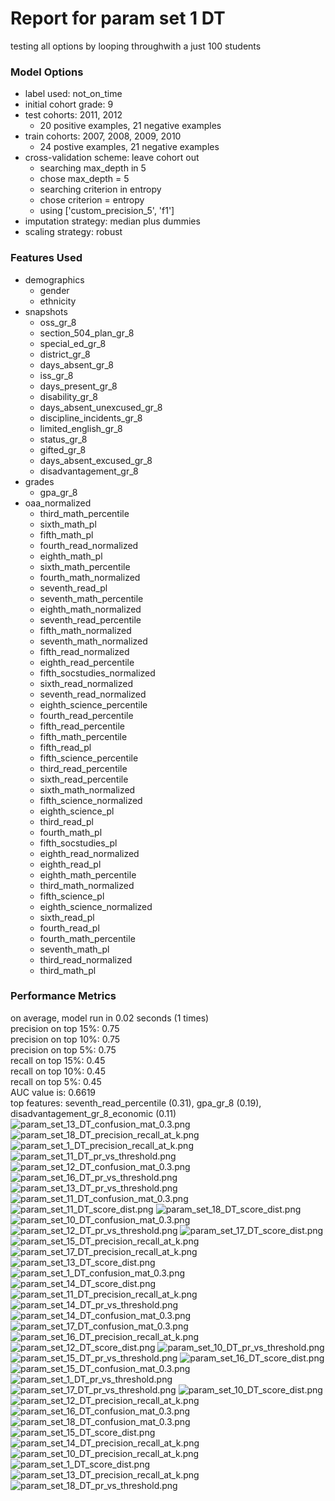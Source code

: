 # Report for param set 1 DT
testing all options by looping throughwith a just 100 students

### Model Options
* label used: not_on_time
* initial cohort grade: 9
* test cohorts: 2011, 2012
	 * 20 positive examples, 21 negative examples
* train cohorts: 2007, 2008, 2009, 2010
	 * 24 postive examples, 21 negative examples
* cross-validation scheme: leave cohort out
	 * searching max_depth in 5
	 * chose max_depth = 5
	 * searching criterion in entropy
	 * chose criterion = entropy
	 * using ['custom_precision_5', 'f1']
* imputation strategy: median plus dummies
* scaling strategy: robust

### Features Used
* demographics
	 * gender
	 * ethnicity
* snapshots
	 * oss_gr_8
	 * section_504_plan_gr_8
	 * special_ed_gr_8
	 * district_gr_8
	 * days_absent_gr_8
	 * iss_gr_8
	 * days_present_gr_8
	 * disability_gr_8
	 * days_absent_unexcused_gr_8
	 * discipline_incidents_gr_8
	 * limited_english_gr_8
	 * status_gr_8
	 * gifted_gr_8
	 * days_absent_excused_gr_8
	 * disadvantagement_gr_8
* grades
	 * gpa_gr_8
* oaa_normalized
	 * third_math_percentile
	 * sixth_math_pl
	 * fifth_math_pl
	 * fourth_read_normalized
	 * eighth_math_pl
	 * sixth_math_percentile
	 * fourth_math_normalized
	 * seventh_read_pl
	 * seventh_math_percentile
	 * eighth_math_normalized
	 * seventh_read_percentile
	 * fifth_math_normalized
	 * seventh_math_normalized
	 * fifth_read_normalized
	 * eighth_read_percentile
	 * fifth_socstudies_normalized
	 * sixth_read_normalized
	 * seventh_read_normalized
	 * eighth_science_percentile
	 * fourth_read_percentile
	 * fifth_read_percentile
	 * fifth_math_percentile
	 * fifth_read_pl
	 * fifth_science_percentile
	 * third_read_percentile
	 * sixth_read_percentile
	 * sixth_math_normalized
	 * fifth_science_normalized
	 * eighth_science_pl
	 * third_read_pl
	 * fourth_math_pl
	 * fifth_socstudies_pl
	 * eighth_read_normalized
	 * eighth_read_pl
	 * eighth_math_percentile
	 * third_math_normalized
	 * fifth_science_pl
	 * eighth_science_normalized
	 * sixth_read_pl
	 * fourth_read_pl
	 * fourth_math_percentile
	 * seventh_math_pl
	 * third_read_normalized
	 * third_math_pl

### Performance Metrics
on average, model run in 0.02 seconds (1 times) <br/>precision on top 15%: 0.75 <br/>precision on top 10%: 0.75 <br/>precision on top 5%: 0.75 <br/>recall on top 15%: 0.45 <br/>recall on top 10%: 0.45 <br/>recall on top 5%: 0.45 <br/>AUC value is: 0.6619 <br/>top features: seventh_read_percentile (0.31), gpa_gr_8 (0.19), disadvantagement_gr_8_economic (0.11)
![param_set_13_DT_confusion_mat_0.3.png](figs/param_set_13_DT_confusion_mat_0.3.png)
![param_set_18_DT_precision_recall_at_k.png](figs/param_set_18_DT_precision_recall_at_k.png)
![param_set_1_DT_precision_recall_at_k.png](figs/param_set_1_DT_precision_recall_at_k.png)
![param_set_11_DT_pr_vs_threshold.png](figs/param_set_11_DT_pr_vs_threshold.png)
![param_set_12_DT_confusion_mat_0.3.png](figs/param_set_12_DT_confusion_mat_0.3.png)
![param_set_16_DT_pr_vs_threshold.png](figs/param_set_16_DT_pr_vs_threshold.png)
![param_set_13_DT_pr_vs_threshold.png](figs/param_set_13_DT_pr_vs_threshold.png)
![param_set_11_DT_confusion_mat_0.3.png](figs/param_set_11_DT_confusion_mat_0.3.png)
![param_set_11_DT_score_dist.png](figs/param_set_11_DT_score_dist.png)
![param_set_18_DT_score_dist.png](figs/param_set_18_DT_score_dist.png)
![param_set_10_DT_confusion_mat_0.3.png](figs/param_set_10_DT_confusion_mat_0.3.png)
![param_set_12_DT_pr_vs_threshold.png](figs/param_set_12_DT_pr_vs_threshold.png)
![param_set_17_DT_score_dist.png](figs/param_set_17_DT_score_dist.png)
![param_set_15_DT_precision_recall_at_k.png](figs/param_set_15_DT_precision_recall_at_k.png)
![param_set_17_DT_precision_recall_at_k.png](figs/param_set_17_DT_precision_recall_at_k.png)
![param_set_13_DT_score_dist.png](figs/param_set_13_DT_score_dist.png)
![param_set_1_DT_confusion_mat_0.3.png](figs/param_set_1_DT_confusion_mat_0.3.png)
![param_set_14_DT_score_dist.png](figs/param_set_14_DT_score_dist.png)
![param_set_11_DT_precision_recall_at_k.png](figs/param_set_11_DT_precision_recall_at_k.png)
![param_set_14_DT_pr_vs_threshold.png](figs/param_set_14_DT_pr_vs_threshold.png)
![param_set_14_DT_confusion_mat_0.3.png](figs/param_set_14_DT_confusion_mat_0.3.png)
![param_set_17_DT_confusion_mat_0.3.png](figs/param_set_17_DT_confusion_mat_0.3.png)
![param_set_16_DT_precision_recall_at_k.png](figs/param_set_16_DT_precision_recall_at_k.png)
![param_set_12_DT_score_dist.png](figs/param_set_12_DT_score_dist.png)
![param_set_10_DT_pr_vs_threshold.png](figs/param_set_10_DT_pr_vs_threshold.png)
![param_set_15_DT_pr_vs_threshold.png](figs/param_set_15_DT_pr_vs_threshold.png)
![param_set_16_DT_score_dist.png](figs/param_set_16_DT_score_dist.png)
![param_set_15_DT_confusion_mat_0.3.png](figs/param_set_15_DT_confusion_mat_0.3.png)
![param_set_1_DT_pr_vs_threshold.png](figs/param_set_1_DT_pr_vs_threshold.png)
![param_set_17_DT_pr_vs_threshold.png](figs/param_set_17_DT_pr_vs_threshold.png)
![param_set_10_DT_score_dist.png](figs/param_set_10_DT_score_dist.png)
![param_set_12_DT_precision_recall_at_k.png](figs/param_set_12_DT_precision_recall_at_k.png)
![param_set_16_DT_confusion_mat_0.3.png](figs/param_set_16_DT_confusion_mat_0.3.png)
![param_set_18_DT_confusion_mat_0.3.png](figs/param_set_18_DT_confusion_mat_0.3.png)
![param_set_15_DT_score_dist.png](figs/param_set_15_DT_score_dist.png)
![param_set_14_DT_precision_recall_at_k.png](figs/param_set_14_DT_precision_recall_at_k.png)
![param_set_10_DT_precision_recall_at_k.png](figs/param_set_10_DT_precision_recall_at_k.png)
![param_set_1_DT_score_dist.png](figs/param_set_1_DT_score_dist.png)
![param_set_13_DT_precision_recall_at_k.png](figs/param_set_13_DT_precision_recall_at_k.png)
![param_set_18_DT_pr_vs_threshold.png](figs/param_set_18_DT_pr_vs_threshold.png)
